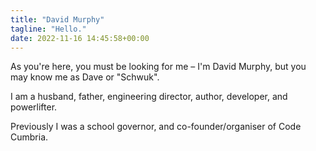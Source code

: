 ```yaml
---
title: "David Murphy"
tagline: "Hello."
date: 2022-11-16 14:45:58+00:00
---
```


As you're here, you must be looking for me – I'm David Murphy, but you may know me as Dave or "Schwuk".

I am a husband, father, engineering director, author, developer, and powerlifter.

Previously I was a school governor, and co-founder/organiser of Code Cumbria.
